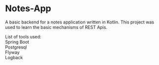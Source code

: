 # Notes-App

A basic backend for a notes application written in Kotlin. This project was used to learn the basic mechanisms of REST Apis.

List of tools used:  
Spring Boot  
Postgresql  
Flyway  
Logback  
